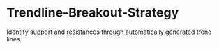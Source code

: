 # Trendline-Breakout-Strategy
 Identify support and resistances through automatically generated trend lines. 
